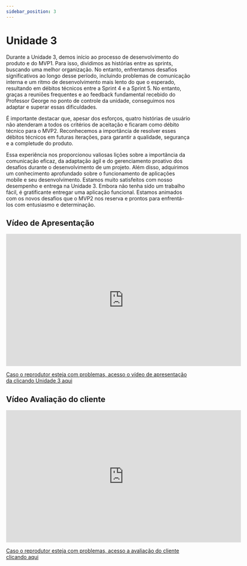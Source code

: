 ```yaml
---
sidebar_position: 3
---
```


# Unidade 3

Durante a Unidade 3, demos início ao processo de desenvolvimento do produto e do MVP1. Para isso, dividimos as histórias entre as sprints, buscando uma melhor organização. No entanto, enfrentamos desafios significativos ao longo desse período, incluindo problemas de comunicação interna e um ritmo de desenvolvimento mais lento do que o esperado, resultando em débitos técnicos entre a Sprint 4 e a Sprint 5. No entanto, graças a reuniões frequentes e ao feedback fundamental recebido do Professor George no ponto de controle da unidade, conseguimos nos adaptar e superar essas dificuldades.

É importante destacar que, apesar dos esforços, quatro histórias de usuário não atenderam a todos os critérios de aceitação e ficaram como débito técnico para o MVP2. Reconhecemos a importância de resolver esses débitos técnicos em futuras iterações, para garantir a qualidade, segurança e a completude do produto.

Essa experiência nos proporcionou valiosas lições sobre a importância da comunicação eficaz, da adaptação ágil e do gerenciamento proativo dos desafios durante o desenvolvimento de um projeto. Além disso, adquirimos um conhecimento aprofundado sobre o funcionamento de aplicações mobile e seu desenvolvimento. Estamos muito satisfeitos com nosso desempenho e entrega na Unidade 3. Embora não tenha sido um trabalho fácil, é gratificante entregar uma aplicação funcional. Estamos animados com os novos desafios que o MVP2 nos reserva e prontos para enfrentá-los com entusiasmo e determinação.

## Vídeo de Apresentação

<iframe src="https://unbbr-my.sharepoint.com/personal/211041099_aluno_unb_br/_layouts/15/embed.aspx?UniqueId=7dfb1568-a322-4e52-a076-d7ec5952e1c1&embed=%7B%22ust%22%3Atrue%2C%22hv%22%3A%22CopyEmbedCode%22%7D&referrer=StreamWebApp&referrerScenario=EmbedDialog.Create" width="640" height="360" frameborder="0" scrolling="no" allowfullscreen title="Meu Filme 2.mov"></iframe>

[Caso o reprodutor esteja com problemas, acesso o vídeo de apresentação da clicando Unidade 3 aqui](https://unbbr-my.sharepoint.com/:v:/g/personal/211041099_aluno_unb_br/ESmPdXUrdZBOtpPWVCd_HpUBlkCQgWP1RpN1lDn3vvruRw?e=nAZp7F)

## Vídeo Avaliação do cliente

<iframe src="https://unbbr-my.sharepoint.com/personal/211041099_aluno_unb_br/_layouts/15/embed.aspx?UniqueId=74fe25b4-5f0e-4e6a-8f7b-e3cce5089208&embed=%7B%22ust%22%3Atrue%2C%22hv%22%3A%22CopyEmbedCode%22%7D&referrer=StreamWebApp&referrerScenario=EmbedDialog.Create" width="640" height="360" frameborder="0" scrolling="no" allowfullscreen title="Avaliação cliente FinDriver - MVP1.mp4"></iframe>


[Caso o reprodutor esteja com problemas, acesso a avaliação do cliente clicando aqui](https://unbbr-my.sharepoint.com/:v:/g/personal/211041099_aluno_unb_br/EbQl_nQOX2pOj3vjzOUIkggBjjYMfKgyoKit6HvTxhr-hA?e=foTM1t)
